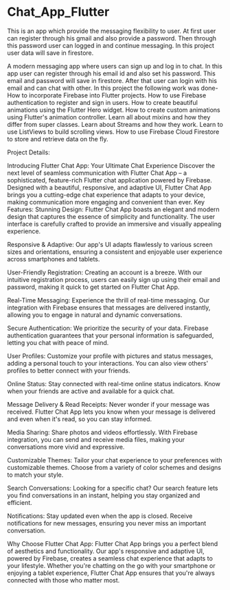 # Chat_App_Flutter
This is an app which provide the messaging flexibility to user. At first user can register through his gmail and also provide a password. Then through this password user can logged in  and continue messaging. In this project user data will save in firestore.

A modern messaging app where users can sign up and log in to chat. In this app user can register through his email id and also set his password. This email and password will save in firestore. After that user can login with his email and can chat with other. In this project  the following work was done-
How to incorporate Firebase into Flutter projects.
How to use Firebase authentication to register and sign in users.
How to create beautiful animations using the Flutter Hero widget.
How to create custom animations using Flutter's animation controller.
Learn all about mixins and how they differ from super classes.
Learn about Streams and how they work.
Learn to use ListViews to build scrolling views.
How to use Firebase Cloud Firestore to store and retrieve data on the fly.

Project Details:

Introducing Flutter Chat App: Your Ultimate Chat Experience
Discover the next level of seamless communication with Flutter Chat App – a sophisticated, feature-rich Flutter chat application powered by Firebase. Designed with a beautiful, responsive, and adaptive UI, Flutter Chat App brings you a cutting-edge chat experience that adapts to your device, making communication more engaging and convenient than ever.
Key Features:
Stunning Design: Flutter Chat App boasts an elegant and modern design that captures the essence of simplicity and functionality. The user interface is carefully crafted to provide an immersive and visually appealing experience.

Responsive & Adaptive: Our app's UI adapts flawlessly to various screen sizes and orientations, ensuring a consistent and enjoyable user experience across smartphones and tablets.

User-Friendly Registration: Creating an account is a breeze. With our intuitive registration process, users can easily sign up using their email and password, making it quick to get started on Flutter Chat App.

Real-Time Messaging: Experience the thrill of real-time messaging. Our integration with Firebase ensures that messages are delivered instantly, allowing you to engage in natural and dynamic conversations.

Secure Authentication: We prioritize the security of your data. Firebase authentication guarantees that your personal information is safeguarded, letting you chat with peace of mind.

User Profiles: Customize your profile with pictures and status messages, adding a personal touch to your interactions. You can also view others' profiles to better connect with your friends.

Online Status: Stay connected with real-time online status indicators. Know when your friends are active and available for a quick chat.

Message Delivery & Read Receipts: Never wonder if your message was received. Flutter Chat App lets you know when your message is delivered and even when it's read, so you can stay informed.

Media Sharing: Share photos and videos effortlessly. With Firebase integration, you can send and receive media files, making your conversations more vivid and expressive.

Customizable Themes: Tailor your chat experience to your preferences with customizable themes. Choose from a variety of color schemes and designs to match your style.

Search Conversations: Looking for a specific chat? Our search feature lets you find conversations in an instant, helping you stay organized and efficient.

Notifications: Stay updated even when the app is closed. Receive notifications for new messages, ensuring you never miss an important conversation.

Why Choose Flutter Chat App:
Flutter Chat App brings you a perfect blend of aesthetics and functionality. Our app's responsive and adaptive UI, powered by Firebase, creates a seamless chat experience that adapts to your lifestyle. Whether you're chatting on the go with your smartphone or enjoying a tablet experience, Flutter Chat App ensures that you're always connected with those who matter most.


